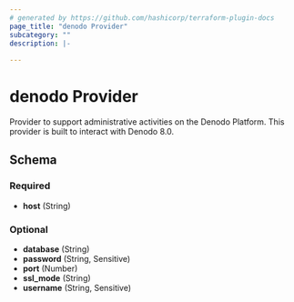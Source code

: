 ```yaml
---
# generated by https://github.com/hashicorp/terraform-plugin-docs
page_title: "denodo Provider"
subcategory: ""
description: |-
  
---
```


# denodo Provider

Provider to support administrative activities on the Denodo Platform. This provider is built to interact with Denodo 8.0.



<!-- schema generated by tfplugindocs -->
## Schema

### Required

- **host** (String)

### Optional

- **database** (String)
- **password** (String, Sensitive)
- **port** (Number)
- **ssl_mode** (String)
- **username** (String, Sensitive)